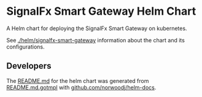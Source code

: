 SignalFx Smart Gateway Helm Chart
=================================

A Helm chart for deploying the SignalFx Smart Gateway on kubernetes.

See [./helm/signalfx-smart-gateway][README.md] information about the chart and
its configurations.

## Developers

The [README.md][README.md] for the helm chart was generated
from [README.md.gotmpl] with [github.com/norwoodj/helm-docs].

[README.md]: ./helm/signalfx-smart-gateway/README.md
[README.md.gotmpl]: ./helm/signalfx-smart-gateway/README.md.gotmpl
[github.com/norwoodj/helm-docs]: https://github.com/norwoodj/helm-docs
